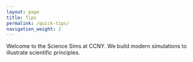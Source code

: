 ```yaml
---
layout: page
title: Tips
permalink: /quick-tips/
navigation_weight: 2
---
```


Welcome to the Science Sims at CCNY. We build modern simulations to illustrate scientific principles.
